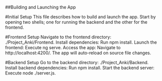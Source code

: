 ##Building and Launching the App

#Initial Setup
This file describes how to build and launch the app. Start by opening two shells; one for running the backend and the other for the frontend.

#Frontend Setup
Navigate to the frontend directory: ./Project_Anki/Frontend.
Install dependencies: Run npm install.
Launch the frontend: Execute ng serve.
Access the app: Navigate to http://localhost:4200/. The app will auto-reload on source file changes.

#Backend Setup
Go to the backend directory: ./Project_Anki/Backend.
Install backend dependencies: Run npm install.
Start the backend server: Execute node ./server.js.
